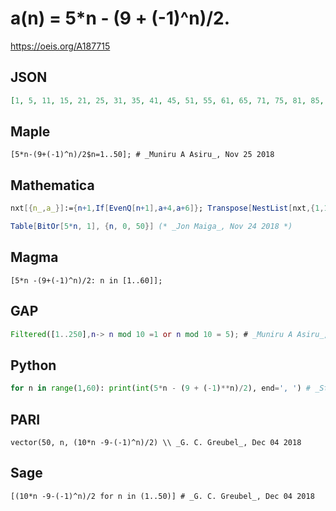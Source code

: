 # a\(n\) \= 5\*n \- \(9 \+ \(\-1\)^n\)/2\.
https://oeis.org/A187715
## JSON
```JSON
[1, 5, 11, 15, 21, 25, 31, 35, 41, 45, 51, 55, 61, 65, 71, 75, 81, 85, 91, 95, 101, 105, 111, 115, 121, 125, 131, 135, 141, 145, 151, 155, 161, 165, 171, 175, 181, 185, 191, 195, 201, 205, 211, 215, 221, 225]
```
## Maple
```Maple
[5*n-(9+(-1)^n)/2$n=1..50]; # _Muniru A Asiru_, Nov 25 2018
```
## Mathematica
```Mathematica
nxt[{n_,a_}]:={n+1,If[EvenQ[n+1],a+4,a+6]}; Transpose[NestList[nxt,{1,1},50]][[2]] (* _Harvey P. Dale_, Feb 16 2013 *)
```
```Mathematica
Table[BitOr[5*n, 1], {n, 0, 50}] (* _Jon Maiga_, Nov 24 2018 *)
```
## Magma
```Magma
[5*n -(9+(-1)^n)/2: n in [1..60]];
```
## GAP
```GAP
Filtered([1..250],n-> n mod 10 =1 or n mod 10 = 5); # _Muniru A Asiru_, Nov 25 2018
```
## Python
```Python
for n in range(1,60): print(int(5*n - (9 + (-1)**n)/2), end=', ') # _Stefano Spezia_, Nov 30 2018
```
## PARI
```PARI
vector(50, n, (10*n -9-(-1)^n)/2) \\ _G. C. Greubel_, Dec 04 2018
```
## Sage
```Sage
[(10*n -9-(-1)^n)/2 for n in (1..50)] # _G. C. Greubel_, Dec 04 2018
```
